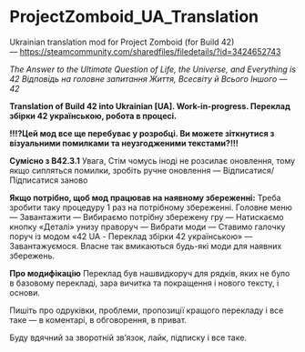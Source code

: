 # ProjectZomboid_UA_Translation
Ukrainian translation mod for Project Zomboid (for Build 42) — https://steamcommunity.com/sharedfiles/filedetails/?id=3424652743

_The Answer to the Ultimate Question of Life, the Universe, and Everything is 42
Відповідь на головне запитання Життя, Всесвіту й Всього Іншого — 42_

**Translation of Build 42 into Ukrainian [UA]. Work-in-progress.
Переклад збірки 42 українською, робота в процесі.**

**!!!?Цей мод все ще перебуває у розробці. Ви можете зіткнутися з візуальними помилками та неузгодженими текстами?!!!**

**Сумісно з B42.3.1**
Увага, Стім чомусь іноді не розсилає оновлення, тому якщо сипляться помилки, зробіть ручне оновлення — Відписатися/Підписатися заново

**Якщо потрібно, щоб мод працював на наявному збереженні:**
Треба зробити таку процедуру 1 раз на потрібному збереженні.
Головне меню — Завантажити — Вибираємо потрібну збережену гру — Натискаємо кнопку «Деталі» унизу праворуч — Вибрати моди — Ставимо галочку поруч із модом «42 UA - Переклад збірки 42 українською» — Завантажуємося.
Власне так вмикаються будь-які моди для наявних збережень.

**Про модифікацію**
Переклад був нашвидкоруч для рядків, яких не було в базовому перекладі, зара вичитка та покращення і нового тексту, і основи.

Пишіть про одруківки, проблеми, пропозиції кращого перекладу і все таке — в коментарі, в обговорення, в приват.

Буду вдячний за зворотній зв’язок, лайк, підписку і все таке.
